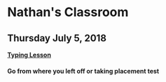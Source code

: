 # Nathan's Classroom
## Thursday July 5, 2018
[**Typing Lesson**](https://www.typingclub.com/sportal/program-3.game)
#### Go from where you left off or taking placement test
